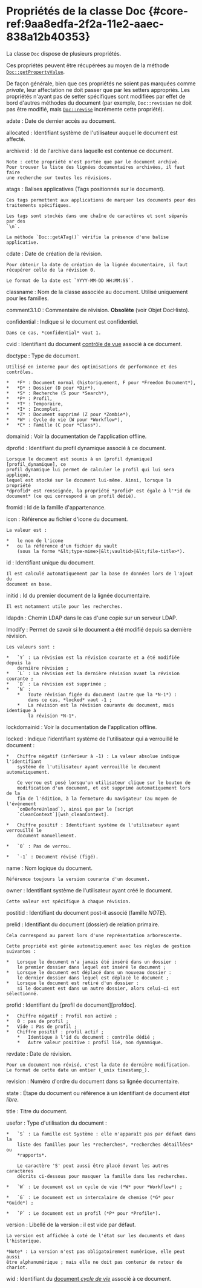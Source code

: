 # Propriétés de la classe Doc {#core-ref:9aa8edfa-2f2a-11e2-aaec-838a12b40353}

La classe `Doc` dispose de plusieurs propriétés.

Ces propriétés peuvent être récupérées au moyen de la méthode
[`Doc::getPropertyValue`][docgetprop].

De façon générale, bien que ces propriétés ne soient pas marquées comme
*private*, leur affectation ne doit passer que par les setters appropriés. Les
propriétés n'ayant pas de setter spécifiques sont modifiées par effet de bord
d'autres méthodes du document (par exemple, `Doc::revision` ne doit pas être
modifié, mais [`Doc::revise`][docrevise] incrémente cette propriété).

adate
:   Date de dernier accès au document.

allocated
:   Identifiant système de l'utilisateur auquel le document est affecté.

archiveid
:   Id de l'archive dans laquelle est contenue ce document.
    
    Note : cette propriété n'est portée que par le document archivé.
    Pour trouver la liste des lignées documentaires archivées, il faut faire 
    une recherche sur toutes les révisions.

atags
:   Balises applicatives (Tags positionnés sur le document).
    
    Ces tags permettent aux applications de marquer les documents pour des 
    traitements spécifiques.
    
    Les tags sont stockés dans une chaîne de caractères et sont séparés par des 
    `\n`.
    
    La méthode `Doc::getATag()` vérifie la présence d'une balise applicative.

cdate
:   Date de création de la révision.
    
    Pour obtenir la date de création de la lignée documentaire, il faut
    récupérer celle de la révision 0.
    
    Le format de la date est `YYYY-MM-DD HH:MM:SS`.

classname
:   Nom de la classe associée au document. Utilisé uniquement pour les familles.

comment<span class="flag release obsolete">3.1.0</span>
:   Commentaire de révision.
    **Obsolète** (voir Objet DocHisto). 

confidential
:   Indique si le document est confidentiel.
    
    Dans ce cas, *confidential* vaut 1.

cvid
:   Identifiant du document [contrôle de vue][CVDoc] associé à ce document.

doctype
:   Type de document.
    
    Utilisé en interne pour des optimisations de performance et des contrôles.
    
    *   *F* : Document normal (historiquement, F pour *Freedom Document*),
    *   *D* : Dossier (D pour *Dir*),
    *   *S* : Recherche (S pour *Search*),
    *   *P* : Profil,
    *   *T* : Temporaire,
    *   *I* : Incomplet,
    *   *Z* : Document supprimé (Z pour *Zombie*),
    *   *W* : Cycle de vie (W pour *Workflow*),
    *   *C* : Famille (C pour *Class*).

domainid
:   Voir la documentation de l'application offline.

dprofid
:   Identifiant du profil dynamique associé à ce document.
    
    Lorsque le document est soumis à un [profil dynamique][profil_dynamique], ce
    profil dynamique lui permet de calculer le profil qui lui sera appliqué,
    lequel est stocké sur le document lui-même. Ainsi, lorsque la propriété
    *dprofid* est renseignée, la propriété *profid* est égale à l'*id du
    document* (ce qui correspond à un profil dédié).


fromid
:   Id de la famille d'appartenance.

icon
:   Référence au fichier d'icone du document.
    
    La valeur est :
    
    *   le nom de l'icone
    *   ou la référence d'un fichier du vault 
        (sous la forme *&lt;type-mime>|&lt;vaultid>|&lt;file-title>*).

id
:   Identifiant unique du document.
    
    Il est calculé automatiquement par la base de données lors de l'ajout du
    document en base.

initid
:   Id du premier document de la lignée documentaire.
    
    Il est notamment utile pour les recherches.

ldapdn
:   Chemin LDAP dans le cas d'une copie sur un serveur LDAP.

lmodify
:   Permet de savoir si le document a été modifié depuis sa dernière révision.
    
    Les valeurs sont :
    
    *   `Y` : La révision est la révision courante et a été modifiée depuis la
        dernière révision ;
    *   `L` : La révision est la dernière révision avant la révision courante ;
    *   `D` : La révision est supprimée ;
    *   `N` :
        *   Toute révision figée du document (autre que la *N-1*) :
            dans ce cas, *locked* vaut -1 ;
        *   La révision est la révision courante du document, mais identique à
            la révision *N-1*.

lockdomainid
:   Voir la documentation de l'application offline.

locked
:   Indique l'identifiant système de l'utilisateur qui a verrouillé le document :
    
    *   Chiffre négatif (inférieur à -1) : La valeur absolue indique l'identifiant
        système de l'utilisateur ayant verrouillé le document automatiquement.
        
        Ce verrou est posé lorsqu'un utilisateur clique sur le bouton de
        modification d'un document, et est supprimé automatiquement lors de la
        fin de l'édition, à la fermeture du navigateur (au moyen de l'événement
        `onBeforeUnload`), ainsi que par le [script
        `cleanContext`][wsh_cleanContext].
        
    *   Chiffre positif : Identifiant système de l'utilisateur ayant verrouillé le
        document manuellement.
        
    *   `0` : Pas de verrou.
        
    *   `-1` : Document révisé (figé).

name
:   Nom logique du document.
    
    Référence toujours la version courante d'un document.

owner
:   Identifiant système de l'utilisateur ayant créé le document.
    
    Cette valeur est spécifique à chaque révision.

postitid
:   Identifiant du document post-it associé (famille *NOTE*).

prelid
:   Identifiant du document (dossier) de relation primaire.
    
    Cela correspond au parent lors d'une représentation arborescente.
    
    Cette propriété est gérée automatiquement avec les règles de gestion suivantes :
    
    *   Lorsque le document n'a jamais été inséré dans un dossier : 
        le premier dossier dans lequel est inséré le document ;
    *   Lorsque le document est déplacé dans un nouveau dossier : 
        le dernier dossier dans lequel est déplacé le document ;
    *   Lorsque le document est retiré d'un dossier : 
        si le document est dans un autre dossier, alors celui-ci est sélectionné.

profid
:   Identifiant du [profil de document][profdoc].
    
    *   Chiffre négatif : Profil non activé ;
    *   0 : pas de profil ;
    *   Vide : Pas de profil ;
    *   Chiffre positif : profil actif ;
        *   Identique à l'id du document : contrôle dédié ;
        *   Autre valeur positive : profil lié, non dynamique.

revdate
:   Date de révision.
    
    Pour un document non révisé, c'est la date de dernière modification.
    Le format de cette date un entier (_unix timestamp_).

revision
:   Numéro d'ordre du document dans sa lignée documentaire.

state
:   Étape du document ou référence à un identifiant de document *état libre*.

title
:   Titre du document.

usefor
:   Type d'utilisation du document :
    
    *   `S` : La famille est Système : elle n'apparaît pas par défaut dans la
        liste des familles pour les *recherches*, *recherches détaillées* ou
        *rapports*.
        
        Le caractère 'S' peut aussi être placé devant les autres caractères
        décrits ci-dessous pour masquer la famille dans les recherches.
        
    *   `W` : Le document est un cycle de vie (*W* pour *Workflow*) ;
        
    *   `G` : Le document est un intercalaire de chemise (*G* pour *Guide*) ;
        
    *   `P` : Le document est un profil (*P* pour *Profile*).

version
:   Libellé de la version : il est vide par défaut.
    
    La version est affichée à coté de l'état sur les documents et dans
    l'historique.
    
    *Note* : La version n'est pas obligatoirement numérique, elle peut aussi
    être alphanumérique ; mais elle ne doit pas contenir de retour de chariot.

wid
:   Identifiant du [document *cycle de vie*][WF_document] associé à ce document.

<!-- links -->
[docrevise]:        #core-ref:882e3730-0483-4dbc-9b9d-0d0b5cc31d38
[docgetprop]:       #core-ref:80e3ca49-26ea-4090-9fcd-7b92bf9d5c6d
[CVDoc]:            #core-ref:017f061a-7c12-42f8-aa9b-276cf706e7e0
[profil_dynamique]: #core-ref:bc24834a-b380-4681-ae94-08b93076a7e8
[wsh_cleanContext]: #core-ref:100b123b-da1a-45b4-848b-0622f3e09a40
[WF_document]:      #core-ref:b541e22f-5ece-4d19-8460-0cb0c5f3ec7a
[docprof]:          #core-ref:f1575705-10e8-4bf2-83b3-4c0b5bfb77cf
[docprofdyn]:       #core-ref:bc24834a-b380-4681-ae94-08b93076a7e8